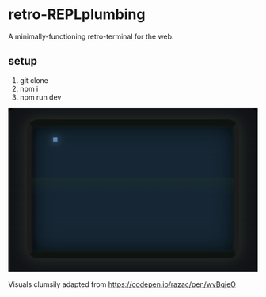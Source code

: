 # retro-REPLplumbing
A minimally-functioning retro-terminal for the web.

## setup

1. git clone
2. npm i
3. npm run dev

![github-small](https://raw.githubusercontent.com/SaltErik/retro-REPLplumbing/master/preview.png)

Visuals clumsily adapted from https://codepen.io/razac/pen/wvBqjeO
